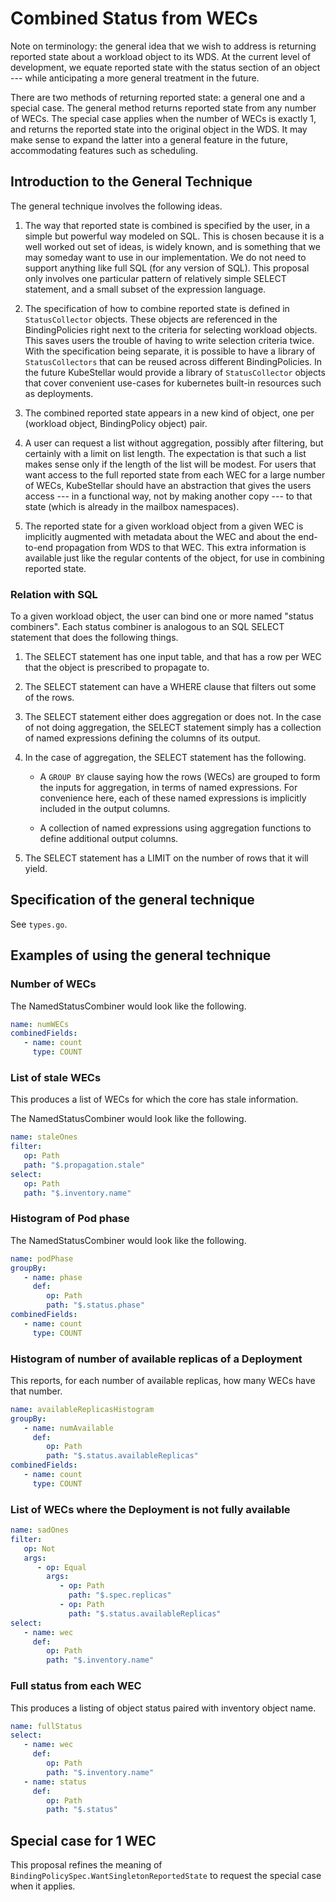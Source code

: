 # Combined Status from WECs

Note on terminology: the general idea that we wish to address is returning reported state about a workload object to its WDS. At the current level of development, we equate reported state with the status section of an object --- while anticipating a more general treatment in the future.

There are two methods of returning reported state: a general one and a special case. The general method returns reported state from any number of WECs. The special case applies when the number of WECs is exactly 1, and returns the reported state into the original object in the WDS.
It may make sense to expand the latter into a general feature in the future, accommodating features such as scheduling.
## Introduction to the General Technique

The general technique involves the following ideas.

1. The way that reported state is combined is specified by the user, in a simple but powerful way modeled on SQL. This is chosen because it is a well worked out set of ideas, is widely known, and is something that we may someday want to use in our implementation. We do not need to support anything like full SQL (for any version of SQL). This proposal only involves one particular pattern of relatively simple SELECT statement, and a small subset of the expression language.

1. The specification of how to combine reported state is defined in `StatusCollector` objects. These objects are referenced in the BindingPolicies right next to the criteria for selecting workload objects. This saves users the trouble of having to write selection criteria twice. With the specification being separate, it is possible to have a library of `StatusCollectors` that can be reused across different BindingPolicies. In the future KubeStellar would provide a library of `StatusCollector` objects that cover convenient use-cases for kubernetes built-in resources such as deployments.

1. The combined reported state appears in a new kind of object, one per (workload object, BindingPolicy object) pair.

1. A user can request a list without aggregation, possibly after filtering, but certainly with a limit on list length. The expectation is that such a list makes sense only if the length of the list will be modest. For users that want access to the full reported state from each WEC for a large number of WECs, KubeStellar should have an abstraction that gives the users access --- in a functional way, not by making another copy --- to that state (which is already in the mailbox namespaces).

1. The reported state for a given workload object from a given WEC is implicitly augmented with metadata about the WEC and about the end-to-end propagation from WDS to that WEC. This extra information is available just like the regular contents of the object, for use in combining reported state.

### Relation with SQL

To a given workload object, the user can bind one or more named "status combiners". Each status combiner is analogous to an SQL SELECT statement that does the following things.

1. The SELECT statement has one input table, and that has a row per WEC that the object is prescribed to propagate to.

1. The SELECT statement can have a WHERE clause that filters out some of the rows.

1. The SELECT statement either does aggregation or does not. In the case of not doing aggregation, the SELECT statement simply has a collection of named expressions defining the columns of its output.

1. In the case of aggregation, the SELECT statement has the following.

   - A `GROUP BY` clause saying how the rows (WECs) are grouped to
     form the inputs for aggregation, in terms of named
     expressions. For convenience here, each of these named
     expressions is implicitly included in the output columns.

   - A collection of named expressions using aggregation functions to define
     additional output columns.

1. The SELECT statement has a LIMIT on the number of rows that it will yield.

## Specification of the general technique

See `types.go`.

## Examples of using the general technique

### Number of WECs

The NamedStatusCombiner would look like the following.

```yaml
name: numWECs
combinedFields:
   - name: count
     type: COUNT
```

### List of stale WECs

This produces a list of WECs for which the core has stale information.

The NamedStatusCombiner would look like the following.

```yaml
name: staleOnes
filter:
   op: Path
   path: "$.propagation.stale"
select:
   op: Path
   path: "$.inventory.name"
```

### Histogram of Pod phase

The NamedStatusCombiner would look like the following.

```yaml
name: podPhase
groupBy:
   - name: phase
     def:
        op: Path
        path: "$.status.phase"
combinedFields:
   - name: count
     type: COUNT
```

### Histogram of number of available replicas of a Deployment

This reports, for each number of available replicas, how many WECs have that number.

```yaml
name: availableReplicasHistogram
groupBy:
   - name: numAvailable
     def:
        op: Path
        path: "$.status.availableReplicas"
combinedFields:
   - name: count
     type: COUNT
```

### List of WECs where the Deployment is not fully available

```yaml
name: sadOnes
filter:
   op: Not
   args:
      - op: Equal
        args:
           - op: Path
             path: "$.spec.replicas"
           - op: Path
             path: "$.status.availableReplicas"
select:
   - name: wec
     def:
        op: Path
        path: "$.inventory.name"
```

### Full status from each WEC

This produces a listing of object status paired with inventory object name.

```yaml
name: fullStatus
select:
   - name: wec
     def:
        op: Path
        path: "$.inventory.name"
   - name: status
     def:
        op: Path
        path: "$.status"
```

## Special case for 1 WEC

This proposal refines the meaning of `BindingPolicySpec.WantSingletonReportedState` to request the special case when it applies.
